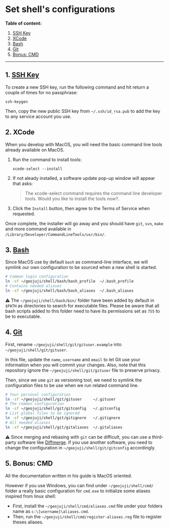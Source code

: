 # Set shell's configurations

**Table of content:**

1. [SSH Key](#1-ssh-key)
1. [XCode](#2-xcode)
1. [Bash](#3-bash)
1. [Git](#4-git)
1. [Bonus: CMD](#5-bonus-cmd)

---

## 1. [SSH Key](https://help.github.com/articles/connecting-to-github-with-ssh/)

To create a new SSH key, run the following command and hit return a couple of times for no passphrase:

```
ssh-keygen
```

Then, copy the new public SSH key from `~/.ssh/id_rsa.pub` to add the key to any service account you use.

## 2. XCode

When you develop with MacOS, you will need the basic command line tools already available on MacOS.

1. Run the command to install tools:

    ```
    xcode-select --install
    ```

1. If not aleady installed, a software update pop-up window will appear that asks:

    > The xcode-select command requires the command line developer tools. Would you like to install the tools now?.

1. Click the `Install` button, then agree to the Terms of Service when requested.

Once complete, the installer will go away and you should have `git`, `svn`, `make` and more command available in `/Library/Developer/CommandLineTools/usr/bin/`.

## 3. [Bash](https://www.gnu.org/software/bash/)

Since MacOS use by default `bash` as command-line interface, we will symlink our own configuration to be sourced when a new shell is started.

```bash
# Common login configuration
ln -sf ~/geojuji/shell/bash/bash_profile  ~/.bash_profile
# Contains needed aliases
ln -sf ~/geojuji/shell/bash/bash_aliases  ~/.bash_aliases
```

:warning: The `~/geojuji/shell/bash/bin/` folder have been added by default in `$PATH` as directories to search for executable files. Please be aware that all bash scripts added to this folder need to have its permissions set as `755` to be to executable.

## 4. [Git](https://git-scm.com/)

First, rename `~/geojuji/shell/git/gituser.example` into `~/geojuji/shell/git/gituser`.

In this file, update the `name`, `username` and `email` to let Git use your information when you will commit your changes. Also, note that this repository ignore the `~/geojuji/shell/git/gituser` file to preserve privacy.

Then, since we use `git` as versioning tool, we need to symlink the configuration files to be use when we run related command line.

```bash
# Your personal configuration
ln -sf ~/geojuji/shell/git/gituser     ~/.gituser
# The common configuration
ln -sf ~/geojuji/shell/git/gitconfig   ~/.gitconfig
# List global files to be ignored
ln -sf ~/geojuji/shell/git/gitignore   ~/.gitignore
# All needed aliases
ln -sf ~/geojuji/shell/git/gitaliases  ~/.gitaliases
```

:warning: Since merging and rebasing with `git` can be difficult, you can use a third-party software like [Diffmerge](https://sourcegear.com/diffmerge/). If you use another software, you need to change the configuration in `~/geojuji/shell/git/gitconfig` accordingly.

## 5. Bonus: CMD

All the documentation written in his guide is MacOS oriented.

However if you use Windows, you can find under `~/geojuji/shell/cmd/` folder a really basic configuration for `cmd.exe` to initialize some aliases inspired from linux shell:

-   First, install the `~/geojuji/shell/cmd/aliases.cmd` file under your folders name as `c:\[username]\aliases.cmd`.
-   Then, run the `~/geojuji/shell/cmd/register-aliases.reg` file to register theses aliases.
